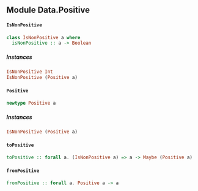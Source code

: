 ## Module Data.Positive

#### `IsNonPositive`

``` purescript
class IsNonPositive a where
  isNonPositive :: a -> Boolean
```

##### Instances
``` purescript
IsNonPositive Int
IsNonPositive (Positive a)
```

#### `Positive`

``` purescript
newtype Positive a
```

##### Instances
``` purescript
IsNonPositive (Positive a)
```

#### `toPositive`

``` purescript
toPositive :: forall a. (IsNonPositive a) => a -> Maybe (Positive a)
```

#### `fromPositive`

``` purescript
fromPositive :: forall a. Positive a -> a
```


